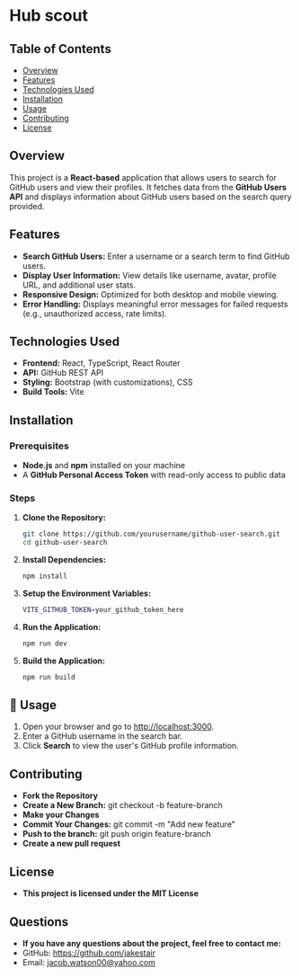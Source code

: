 # Hub scout

## Table of Contents
- [Overview](#overview)
- [Features](#features)
- [Technologies Used](#technologies-used)
- [Installation](#installation)
- [Usage](#usage)
- [Contributing](#contributing)
- [License](#license)

## Overview

This project is a **React-based** application that allows users to search for GitHub users and view their profiles. It fetches data from the **GitHub Users API** and displays information about GitHub users based on the search query provided.

## Features

- **Search GitHub Users:** Enter a username or a search term to find GitHub users.
- **Display User Information:** View details like username, avatar, profile URL, and additional user stats.
- **Responsive Design:** Optimized for both desktop and mobile viewing.
- **Error Handling:** Displays meaningful error messages for failed requests (e.g., unauthorized access, rate limits).

## Technologies Used

- **Frontend:** React, TypeScript, React Router
- **API:** GitHub REST API
- **Styling:** Bootstrap (with customizations), CSS
- **Build Tools:** Vite

## Installation

### Prerequisites
- **Node.js** and **npm** installed on your machine
- A **GitHub Personal Access Token** with read-only access to public data

### Steps

1. **Clone the Repository:**
   ```bash
   git clone https://github.com/yourusername/github-user-search.git
   cd github-user-search
2. **Install Dependencies:**
   ```bash
   npm install
3. **Setup the Environment Variables:**
   ```bash
   VITE_GITHUB_TOKEN=your_github_token_here
4. **Run the Application:**
   ```bash
   npm run dev
4. **Build the Application:**
   ```bash
   npm run build

## 🚀 Usage

1. Open your browser and go to [http://localhost:3000](http://localhost:3000).
2. Enter a GitHub username in the search bar.
3. Click **Search** to view the user's GitHub profile information.

## Contributing
- **Fork the Repository**
- **Create a New Branch:** git checkout -b feature-branch
- **Make your Changes** 
- **Commit Your Changes:** git commit -m "Add new feature"
- **Push to the branch:** git push origin feature-branch
- **Create a new pull request**

## License
- **This project is licensed under the MIT License**

## Questions
- **If you have any questions about the project, feel free to contact me:**
- GitHub: https://github.com/jakestair
- Email: jacob.watson00@yahoo.com